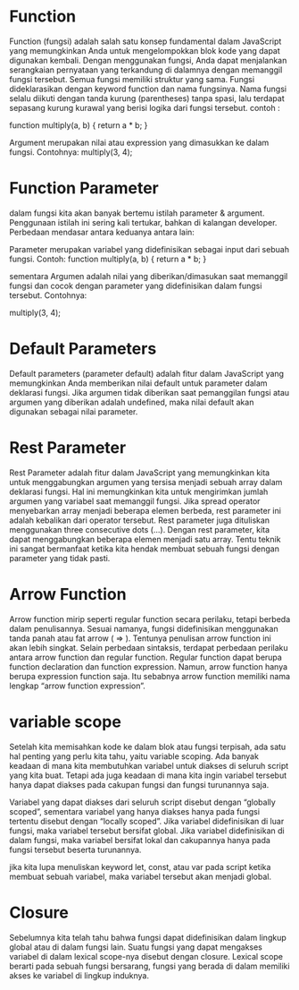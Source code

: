 # Function
Function (fungsi) adalah salah satu konsep fundamental dalam JavaScript yang memungkinkan Anda untuk mengelompokkan blok kode yang dapat digunakan kembali. Dengan menggunakan fungsi, Anda dapat menjalankan serangkaian pernyataan yang terkandung di dalamnya dengan memanggil fungsi tersebut.
Semua fungsi memiliki struktur yang sama. Fungsi dideklarasikan dengan keyword function dan nama fungsinya. Nama fungsi selalu diikuti dengan tanda kurung (parentheses) tanpa spasi, lalu terdapat sepasang kurung kurawal yang berisi logika dari fungsi tersebut. contoh :

function multiply(a, b) {
  return a * b;
}

Argument merupakan nilai atau expression yang dimasukkan ke dalam fungsi. Contohnya:
multiply(3, 4);

#  Function Parameter
dalam fungsi kita akan banyak bertemu istilah parameter & argument. Penggunaan istilah ini sering kali tertukar, bahkan di kalangan developer. 
Perbedaan mendasar antara keduanya antara lain:

Parameter merupakan variabel yang didefinisikan sebagai input dari sebuah fungsi. Contoh:
function multiply(a, b) {
  return a * b;
}

sementara Argumen adalah nilai yang diberikan/dimasukan  saat memanggil fungsi dan cocok dengan parameter yang didefinisikan dalam fungsi tersebut.   Contohnya:

multiply(3, 4);

# Default Parameters
Default parameters (parameter default) adalah fitur dalam JavaScript yang memungkinkan Anda memberikan nilai default untuk parameter dalam deklarasi fungsi. Jika argumen tidak diberikan saat pemanggilan fungsi atau argumen yang diberikan adalah undefined, maka nilai default akan digunakan sebagai nilai parameter.



# Rest Parameter

Rest Parameter adalah fitur dalam JavaScript yang memungkinkan kita  untuk menggabungkan argumen yang tersisa menjadi sebuah array dalam deklarasi fungsi. Hal ini memungkinkan kita untuk mengirimkan jumlah argumen yang variabel saat memanggil fungsi.
Jika spread operator menyebarkan array menjadi beberapa elemen berbeda, rest parameter ini adalah kebalikan dari operator tersebut. 
Rest parameter juga dituliskan menggunakan three consecutive dots (...). Dengan rest parameter, kita dapat menggabungkan beberapa elemen menjadi satu array. Tentu teknik ini sangat bermanfaat ketika kita hendak membuat sebuah fungsi dengan parameter yang tidak pasti.

# Arrow Function
Arrow function mirip seperti regular function secara perilaku, tetapi berbeda dalam penulisannya. Sesuai namanya, fungsi didefinisikan menggunakan tanda panah atau fat arrow ( => ). Tentunya penulisan arrow function ini akan lebih singkat.
Selain perbedaan sintaksis, terdapat perbedaan perilaku antara arrow function dan regular function.
 Regular function dapat berupa function declaration dan function expression. Namun, arrow function hanya berupa expression function saja. Itu sebabnya arrow function memiliki nama lengkap “arrow function expression”.


# variable scope 
Setelah kita memisahkan kode ke dalam blok atau fungsi terpisah, ada satu hal penting yang perlu kita tahu, yaitu variable scoping. Ada banyak keadaan di mana kita membutuhkan variabel untuk diakses di seluruh script yang kita buat. Tetapi ada juga keadaan di mana kita ingin variabel tersebut hanya dapat diakses pada cakupan fungsi dan fungsi turunannya saja.

Variabel yang dapat diakses dari seluruh script disebut dengan “globally scoped”, 
sementara variabel yang hanya diakses hanya pada fungsi tertentu disebut dengan “locally scoped”.
Jika variabel didefinisikan di luar fungsi, maka variabel tersebut bersifat global. 
Jika variabel didefinisikan di dalam fungsi, maka variabel bersifat lokal dan cakupannya hanya pada fungsi tersebut beserta turunannya.

jika kita lupa menuliskan keyword let, const, atau var pada script ketika membuat sebuah variabel, maka variabel tersebut akan menjadi global.

# Closure

Sebelumnya kita telah tahu bahwa fungsi dapat didefinisikan dalam lingkup global atau di dalam fungsi lain. Suatu fungsi yang dapat mengakses variabel di dalam lexical scope-nya disebut dengan closure. Lexical scope berarti pada sebuah fungsi bersarang, fungsi yang berada di dalam memiliki akses ke variabel di lingkup induknya.